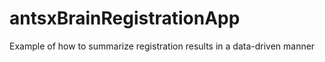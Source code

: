 # antsxBrainRegistrationApp
Example of how to summarize registration results in a data-driven manner
